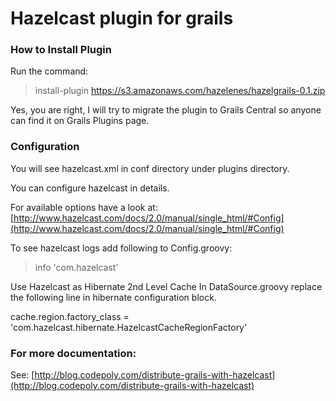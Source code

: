 # Hazelcast plugin for grails

### How to Install Plugin

Run the command:

> install-plugin https://s3.amazonaws.com/hazelenes/hazelgrails-0.1.zip

Yes, you are right, I will try to migrate the plugin to Grails Central so anyone can find it on Grails Plugins page.


### Configuration
You will see hazelcast.xml in conf directory under plugins directory.

You can configure hazelcast in details.

For available options have a look at:
[http://www.hazelcast.com/docs/2.0/manual/single_html/#Config](http://www.hazelcast.com/docs/2.0/manual/single_html/#Config)

To see hazelcast logs add following to Config.groovy:
> info 'com.hazelcast'

Use Hazelcast as Hibernate 2nd Level Cache
In DataSource.groovy replace the following line in hibernate configuration block.

cache.region.factory_class = 'com.hazelcast.hibernate.HazelcastCacheRegionFactory'

### For more documentation:
See:
[http://blog.codepoly.com/distribute-grails-with-hazelcast](http://blog.codepoly.com/distribute-grails-with-hazelcast)